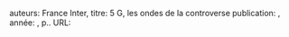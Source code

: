 auteurs: France Inter, 
titre: 5 G, les ondes de la controverse
publication: , 
année: , 
p.. 
URL: 

